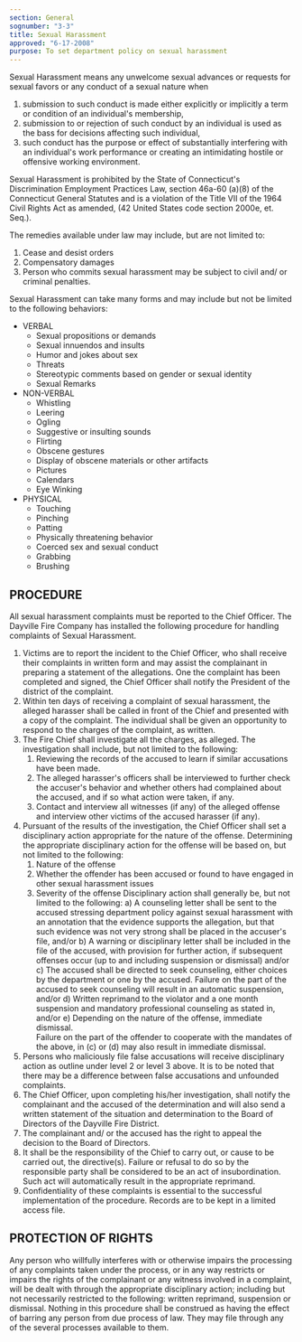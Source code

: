 ```yaml
---
section: General
sognumber: "3-3"
title: Sexual Harassment
approved: "6-17-2008"
purpose: To set department policy on sexual harassment
---
```


Sexual Harassment means any unwelcome sexual advances or requests for sexual favors or any conduct of a sexual nature when
1.  submission to such conduct is made either explicitly or implicitly a term or condition of an individual's membership,
2.  submission to or rejection of such conduct by an individual is used as the bass for decisions affecting such individual,
3.  such conduct has the purpose or effect of substantially interfering with an individual's work performance or creating an intimidating hostile or offensive working environment.  

Sexual Harassment is prohibited by the State of Connecticut's Discrimination Employment Practices Law, section 46a-60 (a)(8) of the Connecticut General Statutes and is a violation of the Title VII of the 1964 Civil Rights Act as amended, (42 United States code section 2000e, et. Seq.).  

The remedies available under law may include, but are not limited to&colon;
1. Cease and desist orders
2. Compensatory damages
3. Person who commits sexual harassment may be subject to civil and/ or criminal penalties.  

Sexual Harassment can take many forms and may include but not be limited to the following behaviors&colon;
* VERBAL
  - Sexual propositions or demands
  - Sexual innuendos and insults
  - Humor and jokes about sex
  - Threats 
  - Stereotypic comments based on gender or sexual identity
  - Sexual Remarks
* NON-VERBAL
  - Whistling 
  - Leering
  - Ogling
  - Suggestive or insulting sounds
  - Flirting
  - Obscene gestures
  - Display of obscene materials or other artifacts
  - Pictures
  - Calendars
  - Eye Winking
* PHYSICAL
  - Touching 
  - Pinching 
  - Patting
  - Physically threatening behavior
  - Coerced sex and sexual conduct 
  - Grabbing 
  - Brushing 

PROCEDURE
---------

All sexual harassment complaints must be reported to the Chief Officer.  The Dayville Fire Company has installed the following procedure for handling complaints of Sexual Harassment.  
1. Victims are to report the incident to the Chief Officer, who shall receive their complaints in written form and may assist the complainant in preparing a statement of the allegations.  One the complaint has been completed and signed, the Chief Officer shall notify the President of the district of the complaint.  
2. Within ten days of receiving a complaint of sexual harassment, the alleged harasser shall be called in front of the Chief and presented with a copy of the complaint. The individual shall be given an opportunity to respond to the charges of the complaint, as written.  
3. The Fire Chief shall investigate all the charges, as alleged.  The investigation shall include, but not limited to the following&colon;
   1. Reviewing the records of the accused to learn if similar accusations have been made.  
   2. The alleged harasser's officers shall be interviewed to further check the accuser's behavior and whether others had complained about the accused, and if so what action were taken, if any.  
   3. Contact and interview all witnesses (if any) of the alleged offense and interview other victims of the accused harasser (if any). 
4. Pursuant of the results of the investigation, the Chief Officer shall set a disciplinary action appropriate for the nature of the offense.  Determining the appropriate disciplinary action for the offense will be based on, but not limited to the following&colon;
     1. Nature of the offense
     2. Whether the offender has been accused or found to have engaged in other sexual harassment issues
     3. Severity of the offense
   Disciplinary action shall generally be, but not limited to the following&colon;
   a)  A counseling letter shall be sent to the accused stressing department policy against sexual harassment with an annotation that the evidence supports the allegation, but that such evidence was not very strong shall be placed in the accuser's file, and/or 
   b)  A warning or disciplinary letter shall be included in the file of the accused, with provision for further action, if subsequent offenses occur (up to and including suspension or dismissal) and/or
   c)  The accused shall be directed to seek counseling, either choices by the department or one by the accused.  Failure on the part of the accused to seek counseling will result in an automatic suspension, and/or 
   d)  Written reprimand to the violator and a one month suspension and mandatory professional counseling as stated in, and/or 
   e)  Depending on the nature of the offense, immediate dismissal.  
   Failure on the part of the offender to cooperate with the mandates of the above, in (c) or (d) may also result in immediate dismissal. 
5. Persons who maliciously file false accusations will receive disciplinary action as outline under level 2 or level 3 above.  It is to be noted that there may be a difference between false accusations and unfounded complaints. 
6. The Chief Officer, upon completing his/her investigation, shall notify the complainant and the accused of the determination and will also send a written statement of the situation and determination to the Board of Directors of the Dayville Fire District. 
7. The complainant and/ or the accused has the right to appeal the decision to the Board of Directors.   
8. It shall be the responsibility of the Chief to carry out, or cause to be carried out, the directive(s).  Failure or refusal to do so by the responsible party shall be considered to be an act of insubordination.  Such act will automatically result in the appropriate reprimand.  
9. Confidentiality of these complaints is essential to the successful implementation of the procedure.  Records are to be kept in a limited access file.  

PROTECTION OF RIGHTS
--------------------

Any person who willfully interferes with or otherwise impairs the processing of any complaints taken under the process, or in any way restricts or impairs the rights of the complainant or any witness involved in a complaint, will be dealt with through the appropriate disciplinary action; including but not necessarily restricted to the following&colon; written reprimand, suspension or dismissal.  Nothing in this procedure shall be construed as having the effect of barring any person from due process of law.  They may file through any of the several processes available to them.  

